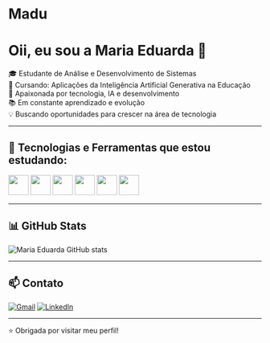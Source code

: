 # Madu
# Oii, eu sou a Maria Eduarda 👋

🎓 Estudante de Análise e Desenvolvimento de Sistemas  
🤖 Cursando: Aplicações da Inteligência Artificial Generativa na Educação  
🚀 Apaixonada por tecnologia, IA e desenvolvimento  
📚 Em constante aprendizado e evolução  
💡 Buscando oportunidades para crescer na área de tecnologia

---

## 🚀 Tecnologias e Ferramentas que estou estudando:

<p align="left">
  <img src="https://cdn.jsdelivr.net/gh/devicons/devicon/icons/java/java-original.svg" width="40" />
  <img src="https://cdn.jsdelivr.net/gh/devicons/devicon/icons/python/python-original.svg" width="40" />
  <img src="https://cdn.jsdelivr.net/gh/devicons/devicon/icons/html5/html5-original.svg" width="40" />
  <img src="https://cdn.jsdelivr.net/gh/devicons/devicon/icons/css3/css3-original.svg" width="40" />
  <img src="https://cdn.jsdelivr.net/gh/devicons/devicon/icons/javascript/javascript-original.svg" width="40" />
  <img src="https://cdn.jsdelivr.net/gh/devicons/devicon/icons/git/git-original.svg" width="40" />
</p> 

---

## 📊 GitHub Stats

![Maria Eduarda GitHub stats](https://github-readme-stats.vercel.app/api?username=mariaeduarda&show_icons=true&theme=dracula)

---

## 📫 Contato

[![Gmail](https://img.shields.io/badge/Gmail-black?style=for-the-badge&logo=gmail)](mailto:telembergm@gmail.com)
[![LinkedIn](https://img.shields.io/badge/LinkedIn-blue?style=for-the-badge&logo=linkedin)](https://www.linkedin.com/in/maria-eduarda-telemberg)

---

⭐ Obrigada por visitar meu perfil!

